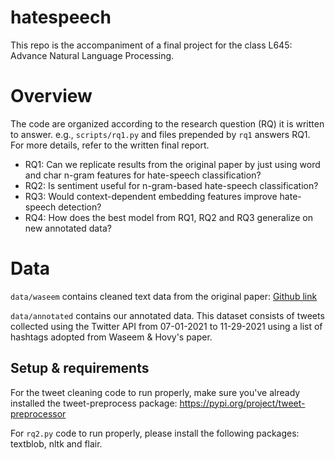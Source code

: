 # hatespeech
This repo is the accompaniment of a final project for the class L645: Advance Natural Language Processing. 

# Overview
The code are organized according to the research question (RQ) it is written to answer. e.g., `scripts/rq1.py` and files prepended by `rq1` answers RQ1. For more details, refer to the written final report.
  - RQ1: Can we replicate results from the original paper by just using word and char n-gram features for hate-speech classification?
  - RQ2: Is sentiment useful for n-gram-based hate-speech classification?
  - RQ3: Would context-dependent embedding features improve hate-speech detection?
  - RQ4: How does the best model from RQ1, RQ2 and RQ3 generalize on new annotated data? 

# Data 
`data/waseem` contains cleaned text data from the original paper: <a href='https://github.com/zeeraktalat/hatespeech'> Github link </a>

`data/annotated` contains our annotated data. This dataset consists of tweets collected using the Twitter API from 07-01-2021 to 11-29-2021 using a list of hashtags adopted from Waseem & Hovy's paper. 

## Setup & requirements 
For the tweet cleaning code to run properly, make sure you've already installed the tweet-preprocess package: https://pypi.org/project/tweet-preprocessor

For `rq2.py` code to run properly, please install the following packages: textblob, nltk and flair. 
